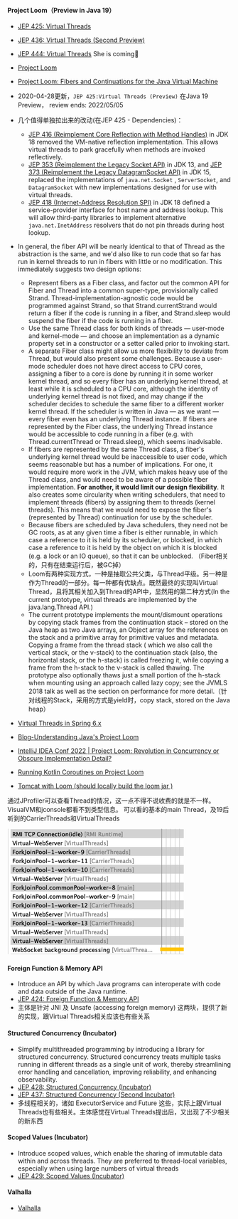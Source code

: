 #### Project Loom（Preview in Java 19）

- [JEP 425: Virtual Threads](https://openjdk.java.net/jeps/425)
- [JEP 436: Virtual Threads (Second Preview)](https://openjdk.org/jeps/436)
- [JEP 444: Virtual Threads](https://openjdk.org/jeps/444)  She is coming🎉
- [Project Loom](https://wiki.openjdk.java.net/display/loom)
- [Project Loom: Fibers and Continuations for the Java Virtual Machine](http://cr.openjdk.java.net/~rpressler/loom/Loom-Proposal.html)
- 2020-04-28更新，`JEP 425:Virtual Threads (Preview)` 在Java 19 Preview， review ends: 2022/05/05

- 几个值得单独拉出来的改动(在JEP 425 - Dependencies)：
    - [JEP 416 (Reimplement Core Reflection with Method Handles)](https://openjdk.java.net/jeps/416) in JDK 18 removed
      the VM-native reflection implementation.
      This allows virtual threads to park gracefully when methods are invoked reflectively.
    - [JEP 353 (Reimplement the Legacy Socket API)](https://openjdk.java.net/jeps/353) in JDK 13,
      and [JEP 373 (Reimplement the Legacy DatagramSocket API)](https://openjdk.java.net/jeps/373) in JDK 15, replaced
      the implementations of `java.net.Socket`
      , `ServerSocket`, and `DatagramSocket` with new implementations designed for use with virtual threads.
    - [JEP 418 (Internet-Address Resolution SPI)](https://openjdk.java.net/jeps/418) in JDK 18 defined a
      service-provider interface for host name and address
      lookup. This will allow third-party libraries to implement alternative `java.net.InetAddress` resolvers that do
      not pin threads during host lookup.

- In general, the fiber API will be nearly identical to that of Thread as the abstraction is the same, and we'd also
  like to run code that so far has run in
  kernel threads to run in fibers with little or no modification. This immediately suggests two design options:
    - Represent fibers as a Fiber class, and factor out the common API for Fiber and Thread into a common super-type,
      provisionally called Strand.
      Thread-implementation-agnostic code would be programmed against Strand, so that Strand.currentStrand would return
      a fiber if the code is running in a
      fiber, and Strand.sleep would suspend the fiber if the code is running in a fiber.
    - Use the same Thread class for both kinds of threads — user-mode and kernel-mode — and choose an implementation as
      a dynamic property set in a constructor
      or a setter called prior to invoking start.
    - A separate Fiber class might allow us more flexibility to deviate from Thread, but would also present some
      challenges. Because a user-mode scheduler does
      not have direct access to CPU cores, assigning a fiber to a core is done by running it in some worker kernel
      thread, and so every fiber has an underlying
      kernel thread, at least while it is scheduled to a CPU core, although the identity of underlying kernel thread is
      not fixed, and may change if the
      scheduler decides to schedule the same fiber to a different worker kernel thread. If the scheduler is written in
      Java — as we want — every fiber even has
      an underlying Thread instance. If fibers are represented by the Fiber class, the underlying Thread instance would
      be accessible to code running in a
      fiber (e.g. with Thread.currentThread or Thread.sleep), which seems inadvisable.
    - If fibers are represented by the same Thread class, a fiber's underlying kernel thread would be inaccessible to
      user code, which seems reasonable but has
      a number of implications. For one, it would require more work in the JVM, which makes heavy use of the Thread
      class, and would need to be aware of a
      possible fiber implementation. **For another, it would limit our design flexibility**. It also creates some
      circularity when writing schedulers, that need
      to
      implement threads (fibers) by assigning them to threads (kernel threads). This means that we would need to expose
      the fiber's (represented by Thread)
      continuation for use by the scheduler.
    - Because fibers are scheduled by Java schedulers, they need not be GC roots, as at any given time a fiber is either
      runnable, in which case a reference to
      it is held by its scheduler, or blocked, in which case a reference to it is held by the object on which it is
      blocked (e.g. a lock or an IO queue), so
      that it can be unblocked. （Fiber相关的，只有在结束运行后，被GC掉）
    - Loom有两种实现方式，一种是抽取公共父类，与Thread平级。另一种是作为Thread的一部分。每一种都有优缺点。既然最终的实现叫Virtual
      Thread，且将其相关加入到Thread的API中，显然用的第二种方式(In the current prototype, virtual threads
      are implemented by the java.lang.Thread API.)
    - The current prototype implements the mount/dismount operations by copying stack frames from the continuation
      stack – stored on the Java heap as two Java
      arrays, an Object array for the references on the stack and a primitive array for primitive values and metadata.
      Copying a frame from the thread stack (
      which we also call the vertical stack, or the v-stack) to the continuation stack (also, the horizontal stack, or
      the h-stack) is called freezing it, while
      copying a frame from the h-stack to the v-stack is called thawing. The prototype also optionally thaws just a
      small portion of the h-stack when mounting
      using an approach called lazy copy; see the JVMLS 2018 talk as well as the section on performance for more
      detail.（针对线程的Stack，采用的方式是yield时，copy
      stack,
      stored on the Java heap）
- [Virtual Threads in Spring 6.x](https://spring.io/blog/2022/10/11/embracing-virtual-threads)
- [Blog-Understanding Java's Project Loom](https://www.marcobehler.com/guides/java-project-loom?mkt_tok=NDI2LVFWRC0xMTQAAAGIcjkwHcDNBFot5rdRdBEUuF6VoChWteoULzKapDGmwmAvhMcx0grhQ0louho-dN1ckoHsIo1dWoRkkUbuaEtY9jNg8gRmb1XxVmmNrLmADNkSKVgN)
- [IntelliJ IDEA Conf 2022 | Project Loom: Revolution in Concurrency or Obscure Implementation Detail?](https://www.youtube.com/watch?v=0DUlUzqr09I)
- [Running Kotlin Coroutines on Project Loom](https://kt.academy/article/dispatcher-loom)
- [Tomcat with Loom (should locally build the loom jar )](https://spring.io/blog/2023/02/27/web-applications-and-project-loom?mkt_tok=NDI2LVFWRC0xMTQAAAGK9IKUrvA5qPotLOlh0dIohY3BM22va8RgaRGjQrGjOA2nq-KFHPGLQbA-l0bWR1G8MTFMRMZ1HebqVsWjpzbl8BYqKtfBIVjYXQc_P8C0kf2Ytomu)

通过JProfiler可以查看Thread的情况，这一点不得不说收费的就是不一样。VisualVM和jconsole都看不到类型信息。
可以看的基本的main Thread，及19后听到的CarrierThreads和VirtualThreads

![](../images/Threads%20wtb%20.png)

#### Foreign Function & Memory API

- Introduce an API by which Java programs can interoperate with code and data outside of the Java runtime.
- [JEP 424: Foreign Function & Memory API](https://openjdk.java.net/jeps/424)
- 主体是针对 JNI 及 Unsafe (accessing foreign memory) 这两块，提供了新的实现，跟Virtual Threads相关应该也有些关系

#### Structured Concurrency (Incubator)

- Simplify multithreaded programming by introducing a library for structured concurrency. Structured concurrency treats
  multiple tasks running in different
  threads as a single unit of work, thereby streamlining error handling and cancellation, improving reliability, and
  enhancing observability.
- [JEP 428: Structured Concurrency (Incubator)](https://openjdk.java.net/jeps/428)
- [JEP 437: Structured Concurrency (Second Incubator)](https://openjdk.org/jeps/437)
- 多线程相关的，诸如 ExecutorService and Future 这些，实际上跟Virtual Threads也有些相关。主体感觉在Virtual
  Threads提出后，又出现了不少相关的新东西

#### Scoped Values (Incubator)

- Introduce scoped values, which enable the sharing of immutable data within and across threads. They are preferred to
  thread-local variables, especially when using large numbers of virtual threads
- [JEP 429: Scoped Values (Incubator)](https://openjdk.org/jeps/429)

#### Valhalla

- [Valhalla](https://openjdk.org/projects/valhalla/)
